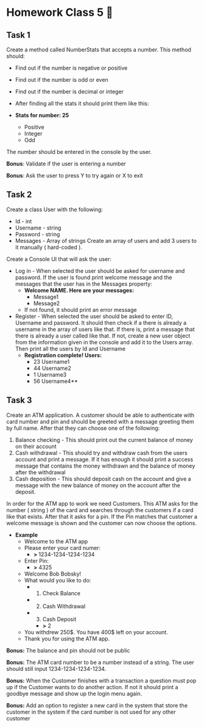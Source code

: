 # Homework Class 5 📒

## Task 1

Create a method called NumberStats that accepts a number. This method should:

* Find out if the number is negative or positive
* Find out if the number is odd or even
* Find out if the number is decimal or integer
* After finding all the stats it should print them like this:

* **Stats for number: 25**
  * Positive
  * Integer
  * Odd

The number should be entered in the console by the user.

**Bonus**: Validate if the user is entering a number

**Bonus**: Ask the user to press Y to try again or X to exit

## Task 2

Create a class User with the following:

* Id - int
* Username - string
* Password - string
* Messages - Array of strings
Create an array of users and add 3 users to it manually ( hard-coded ).

Create a Console UI that will ask the user:

* Log in - When selected the user should be asked for username and password. If the user is found print welcome message and the messages that the user has in the Messages property:
  * **Welcome NAME. Here are your messages:**
    * Message1
    * Message2
  * If not found, it should print an error message
* Register - When selected the user should be asked to enter ID, Username and password. It should then check if a there is already a username in the array of users like that. If there is, print a message that there is already a user called like that. If not, create a new user object from the information given in the console and add it to the Users array. Then print all the users by Id and Username
  * **Registration complete! Users:**
    * 23 Username1
    * 44 Username2
    * 1 Username3
    * 56 Username4**

## Task 3

Create an ATM application. A customer should be able to authenticate with card number and pin and should be greeted with a message greeting them by full name. After that they can choose one of the following:

1. Balance checking - This should print out the current balance of money on their account
2. Cash withdrawal - This should try and withdraw cash from the users account and print a message. If it has enough it should print a success message that contains the money withdrawn and the balance of money after the withdrawal  
3. Cash deposition - This should deposit cash on the account and give a message with the new balance of money on the account after the deposit.

In order for the ATM app to work we need Customers. This ATM asks for the number ( string ) of the card and searches through the customers if a card like that exists. After that it asks for a pin. If the Pin matches that customer a welcome message is shown and the customer can now choose the options.

* **Example**
  * Welcome to the ATM app
  * Please enter your card numer:
    * **\>** 1234-1234-1234-1234
  * Enter Pin:
    * **\>** 4325
  * Welcome Bob Bobsky!
  * What would you like to do:
    * 1) Check Balance
    * 2) Cash Withdrawal
    * 3) Cash Deposit
      * **\>** 2
  * You withdrew 250\$. You have 400\$ left on your account.
  * Thank you for using the ATM app.

**Bonus:** The balance and pin should not be public

**Bonus:** The ATM card number to be a number instead of a string. The user should still input 1234-1234-1234-1234.

**Bonus:** When the Customer finishes with a transaction a question must pop up if the Customer wants to do another action. If not it should print a goodbye message and show up the login menu again.

**Bonus:** Add an option to register a new card in the system that store the customer in the system if the card number is not used for any other customer
